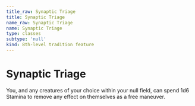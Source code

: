 ```yaml
---
title_raw: Synaptic Triage
title: Synaptic Triage
name_raw: Synaptic Triage
name: Synaptic Triage
type: classes
subtype: 'null'
kind: 8th-level tradition feature
---
```


# Synaptic Triage

You, and any creatures of your choice within your null field, can spend 1d6 Stamina to remove any effect on themselves as a free maneuver.
